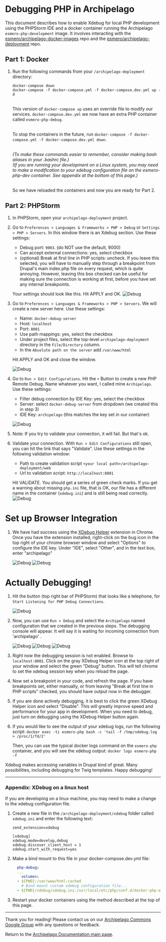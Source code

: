 # Debugging PHP in Archipelago

This document describes how to enable Xdebug for local PHP development using the PHPStorm IDE and a docker container running the Archipelago `esmero-php:development` image. It involves interacting with the [esmero/archipelago-docker-images](https://github.com/esmero/archipelago-docker-images) repo and the [esmero/archipelago-deployment](https://github.com/esmero/archipelago-deployment) repo.

## Part 1: Docker

1. Run the following commands from your `/archipelago-deployment` directory:

    `docker-compose down` \
    `docker-compose -f docker-compose.yml -f docker-compose.dev.yml up -d`

    <br />This version of `docker-compose up` uses an override file to modify our services. `docker-compose.dev.yml` we now have an extra PHP container called `esmero-php-debug`. 

    <br />To stop the containers in the future, run `docker-compose -f docker-compose.yml -f docker-compose.dev.yml down`.

    <br />_(To make these commands easier to remember, consider making bash aliases in your .bashrc file.)_
    <br />_(If you are running your development on a Linux system, you may need to make a modification to your xdebug configuration file on the esmero-php-dev container. See appendix at the bottom of this page.)_

    <br />So we have reloaded the containers and now you are ready for Part 2.

## Part 2: PHPStorm

1. In PHPStorm, open your `archipelago-deployment` project.

2. Go to `Preferences > Languages & Frameworks > PHP > Debug` or `Settings > PHP > Servers`. In this window there is an Xdebug section. Use these settings:
    - Debug port: `9003`. (do NOT use the default, 9000)
    - Can accept external connections: yes, select checkbox
    - (optional) Break at first line in PHP scripts: uncheck. If you leave this selected, you will have to manually step through a breakpoint from Drupal's main index.php file on every request, which is quite annoying. However, leaving this box checked can be useful for making sure the connection is working at first, before you have set any internal breakpoints.

    Your settings should look like this. Hit APPLY and OK.
    ![Debug](images/xdebug/debug-settings.png)    

3. Go to `Preferences > Languages & Frameworks > PHP > Servers`. We will create a new server here. Use these settings:
    - Name: `docker-debug-server`
    - Host: `localhost`
    - Port: `8001`
    - Use path mappings: yes, select the checkbox
    - Under project files, select the top-level `archipelago-deployment` directory in the `File/Directory` column.
    - In the `Absolute path on the server` add `/var/www/html`

    Hit APPLY and OK and close the window.

    ![Debug](images/xdebug/server-settings-2.png)    

 4. Go to `Run > Edit Configurations`. Hit the `+` Button to create a new PHP Remote Debug. Name whatever you want, I called mine `Archipelago`. Use these settings:
    - Filter debug connection by IDE Key: yes, select the checkbox
    - Server: select `docker-debug-server` from dropdown (we created this in step 3)
    - IDE Key: `archipelago` (this matches the key set in our container)

    ![Debug](images/xdebug/edit-configurations.png)    

5. Note: If you try to validate your connection, it will fail. But that's ok.
5. Validate your connection. With  `Run > Edit Configurations` still open, you can hit the link that says "Validate". Use these settings in the following validation window:
    - Path to create validation script `<your local path>/archipelago-deployment/web`
    - Url to validation script: `http://localhost:8001`

    Hit VALIDATE. You should get a series of green check marks. If you get a warning about missing `php.ini` file, that is OK, our file has a different name in the container (`xdebug.ini`) and is still being read correctly.
    ![Debug](images/xdebug/validate-2.png)    

# Set up Browser Integration

1. We have had success using the [XDebug Helper](https://chrome.google.com/webstore/detail/xdebug-helper/eadndfjplgieldjbigjakmdgkmoaaaoc?hl=en) extension in Chrome. Once you have the extension installed, right-click on the bug icon in the top right of your chrome browser window and select "Options" to configure the IDE key. Under "IDE", select "Other", and in the text box, enter "archipelago"

    ![Debug](images/xdebug/xdebut-helper-menu.png "XDebug Helper Options")
    ![Debug](images/xdebug/xdebug-helper-set-key.png "XDebug Helper IDE Key")
 
# Actually Debugging!

1. Hit the button (top right bar of PHPStorm) that looks like a telephone, for `Start Listening for PHP Debug Connections`.

    ![Debug](images/xdebug/telephone.png)

2. Now, you can use `Run > Debug` and select the `Archipelago` named configuration that we created in the previous steps. The debugging console will appear. It will say it is waiting for incoming connection from 'archipelago'
 .

    ![Debug](images/xdebug/phpstorm-run-xdebug-archipelago-menu.png)
    ![Debug](images/xdebug/waiting-archipelago.png)
    ![Debug](images/xdebug/waiting.png)

3. Right now the debugging session is not enabled. Browse to  `localhost:8001`. Click on the gray XDebug Helper icon at the top right of your window and select the green "Debug" button. This will tell chrome to set the xdebug session key when you reload the page.

4. Now set a breakpoint in your code, and refresh the page.
 If you have breakpoints set, either manually, or from leaving "Break at first line in PHP scripts" checked, you should have output now in the debugger.

5. If you are done actively debugging, it is best to click the green XDebug Helper icon and select "Disable". This will greatly improve speed and performance for your app in development. When you need to debug, just turn on debugging using the XDebug Helper button again.

6. If you would like to see the output of your xdebug logs, run the following script:
   `docker exec -ti esmero-php bash -c 'tail -f /tmp/xdebug.log > /proc/1/fd/2'`

   Then, you can use the typical docker logs command on the `esmero-php` container, and you will see the xdebug output:
   `docker logs esmero-php -f`


Xdebug makes accessing variables in Drupal kind of great. Many possibilities, including debugging for Twig templates. Happy debugging!

___

### Appendix: XDebug on a linux host

If you are developing on a linux machine, you may need to make a change to the xdebug configuration file.

1. Create a new file in the `/archipelago-deployment/xdebug` folder called `xdebug.ini` and enter the following text:
    ```
    zend_extension=xdebug
    
    [xdebug]
    xdebug.mode=develop,debug
    xdebug.discover_client_host = 1
    xdebug.start_with_request=yes
    ```
3. Make a bind mount to this file in your docker-compose.dev.yml file:
    ```yml
      php-debug:
      ...
        volumes:
      - ${PWD}:/var/www/html:cached
        # Bind mount custom xdebug configuration file...
      - ${PWD}/xdebug/xdebug.ini:/usr/local/etc/php/conf.d/docker-php-ext-xdebug.ini
    ```
4. Restart your docker containers using the method described at the top of this page.

___

Thank you for reading! Please contact us on our [Archipelago Commons Google Group](https://groups.google.com/forum/#!forum/archipelago-commons) with any questions or feedback.

Return to the [Archipelago Documentation main page](index.md).

